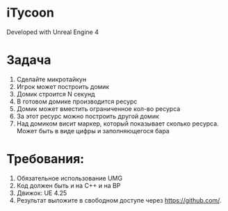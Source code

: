 # iTycoon

Developed with Unreal Engine 4

# Задача 

  1. Сделайте микротайкун
  2. Игрок может построить домик
  3. Домик строится N секунд
  4. В готовом домике производится ресурс
  5. Домик может вместить ограниченное кол-во ресурса
  6. За этот ресурс можно построить другой домик
  7. Над домиком висит маркер, который показывает сколько ресурса. Может быть в виде цифры и заполняющегося бара

# Требования: 

  1. Обязательное использование UMG
  2. Код должен быть и на С++ и на BP
  3. Движок: UE 4.25
  4. Результат выложите в свободном доступе через https://github.com/.
